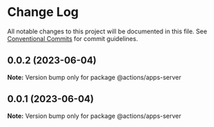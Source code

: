 # Change Log

All notable changes to this project will be documented in this file.
See [Conventional Commits](https://conventionalcommits.org) for commit guidelines.

## 0.0.2 (2023-06-04)

**Note:** Version bump only for package @actions/apps-server





## 0.0.1 (2023-06-04)

**Note:** Version bump only for package @actions/apps-server
